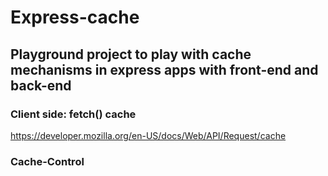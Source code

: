 # Express-cache

## Playground project to play with cache mechanisms in express apps with front-end and back-end

### Client side: fetch() cache

https://developer.mozilla.org/en-US/docs/Web/API/Request/cache

### Cache-Control
